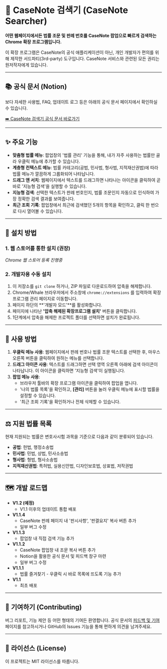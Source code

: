 # 🔎 CaseNote 검색기 (CaseNote Searcher)

**어떤 웹페이지에서든 법률 조문 및 판례 번호를 CaseNote 팝업으로 빠르게 검색하는 Chrome 확장 프로그램입니다.**

이 확장 프로그램은 CaseNote의 공식 애플리케이션이 아닌, 개인 개발자가 편의를 위해 제작한 서드파티(3rd-party) 도구입니다. CaseNote 서비스와 관련된 모든 권리는 원저작자에게 있습니다.

---


## 📚 공식 문서 (Notion)

보다 자세한 사용법, FAQ, 업데이트 로그 등은 아래의 공식 문서 페이지에서 확인하실 수 있습니다.

[➡️ CaseNote 검색기 공식 문서 바로가기](https://sticky-eocursor-c7a.notion.site/CaseNote-2696409b0fae80ea8974c0a6e6763612)

---

## ✨ 주요 기능

* **맞춤형 법률 메뉴**: 팝업창의 '법률 관리' 기능을 통해, 내가 자주 사용하는 법률만 골라 우클릭 메뉴에 추가할 수 있습니다.
* **계층형 컨텍스트 메뉴**: 법률 카테고리(공법, 민사법, 형사법, 지적재산권법)에 따라 법률 메뉴가 깔끔하게 그룹화되어 나타납니다.
* **드래그 앤 서치**: 웹페이지에서 텍스트를 드래그하면 나타나는 아이콘을 클릭하여 곧바로 '지능형 검색'을 실행할 수 있습니다.
* **지능형 검색**: 선택한 텍스트가 판례 번호인지, 법률 조문인지 자동으로 인식하여 가장 정확한 검색 결과를 보여줍니다.
* **최근 조회 기록**: 팝업창에서 최근에 검색했던 5개의 항목을 확인하고, 클릭 한 번으로 다시 열어볼 수 있습니다.

---

## 🚀 설치 방법

### 1. 웹 스토어를 통한 설치 (권장)

*Chrome 웹 스토어 등록 진행중*

### 2. 개발자용 수동 설치

1.  이 저장소를 `git clone` 하거나, ZIP 파일로 다운로드하여 압축을 해제합니다.
2.  Chrome/Whale 브라우저에서 주소창에 `chrome://extensions` 를 입력하여 확장 프로그램 관리 페이지로 이동합니다.
3.  페이지 하단의 **'개발자 모드'**를 활성화합니다.
4.  페이지에 나타난 **'압축 해제된 확장프로그램 설치'** 버튼을 클릭합니다.
5.  1단계에서 압축을 해제한 프로젝트 폴더를 선택하면 설치가 완료됩니다.

---

## 🔧 사용 방법

1.  **우클릭 메뉴 사용**: 웹페이지에서 판례 번호나 법률 조문 텍스트를 선택한 후, 마우스 오른쪽 버튼을 클릭하여 원하는 메뉴를 선택합니다.
2.  **드래그 아이콘 사용**: 텍스트를 드래그하면 선택 영역 오른쪽 아래에 검색 아이콘이 나타납니다. 이 아이콘을 클릭하면 '지능형 검색'이 실행됩니다.
3.  **팝업 메뉴 사용**:
    * 브라우저 툴바의 확장 프로그램 아이콘을 클릭하여 팝업을 엽니다.
    * '나의 법률 목록'을 확인하고, **[관리]** 버튼을 눌러 우클릭 메뉴에 표시할 법률을 설정할 수 있습니다.
    * '최근 조회 기록'을 확인하거나 전체 삭제할 수 있습니다.

---

## ⚖️ 지원 법률 목록

현재 지원되는 법률은 변호사시험 과목을 기준으로 다음과 같이 분류되어 있습니다.

* **공법**: 헌법, 행정소송법
* **민사법**: 민법, 상법, 민사소송법
* **형사법**: 형법, 형사소송법
* **지적재산권법**: 특허법, 실용신안법, 디자인보호법, 상표법, 저작권법

---

## 🗺️ 개발 로드맵

* **V1.2 (예정)**
    * V1.1 이후의 업데이트 통합 배포
* **V1.1.4**
    * CaseNote 판례 페이지 내 '판시사항', '판결요지' 복사 버튼 추가
    * 일부 버그 수정
* **V1.1.3**
    * 팝업창 내 직접 검색 기능 추가
* **V1.1.2**
    * CaseNote 팝업창 내 조문 복사 버튼 추가
    * Notion을 활용한 공식 문서 및 피드백 창구 마련
    * 일부 버그 수정
* **V1.1.1**
    * 법률 즐겨찾기 - 우클릭 시 바로 목록에 뜨도록 기능 추가
* **V1.1**
    * 최초 배포

---

## 🤝 기여하기 (Contributing)

버그 리포트, 기능 제안 등 어떤 형태의 기여든 환영합니다. 공식 문서의 [피드백 및 기여](https://sticky-eocursor-c7a.notion.site/2696409b0fae8073be37efa7b7c7e920) 페이지를 참고하시거나 GitHub의 Issues 기능을 통해 편하게 의견을 남겨주세요.

---

## 📜 라이선스 (License)

이 프로젝트는 MIT 라이선스를 따릅니다.